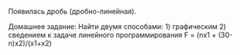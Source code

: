 Появилась дробь (дробно-линейная).

Домашнее задание:
Найти двумя способами: 1) графическим 2) сведением к задаче линейного программирования
F = (nx1 + (30-n)x2)/(x1+x2)